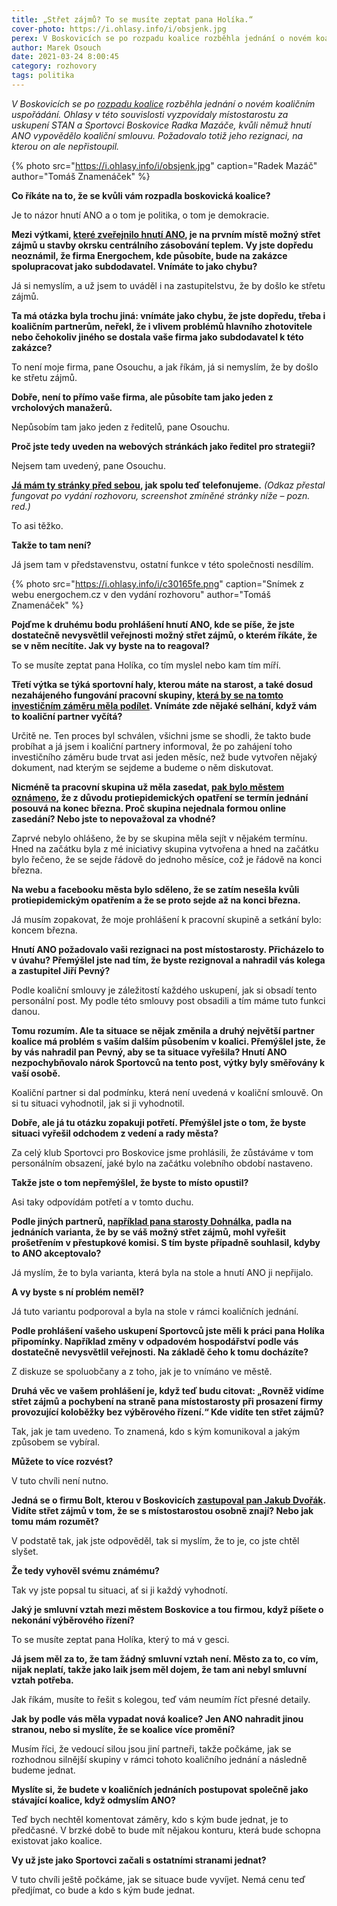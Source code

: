 ```yaml
---
title: „Střet zájmů? To se musíte zeptat pana Holíka.“
cover-photo: https://i.ohlasy.info/i/obsjenk.jpg
perex: V Boskovicích se po rozpadu koalice rozběhla jednání o novém koaličním uspořádání. Ohlasy v této souvislosti vyzpovídaly místostarostu za uskupení STAN a Sportovci Boskovice Radka Mazáče, kvůli němuž hnutí ANO vypovědělo koaliční smlouvu.
author: Marek Osouch
date: 2021-03-24 8:00:45
category: rozhovory
tags: politika
---
```


*V Boskovicích se po [rozpadu koalice](https://ohlasy.info/clanky/2021/03/pad-koalice.html) rozběhla jednání o novém koaličním uspořádání. Ohlasy v této souvislosti vyzpovídaly místostarostu za uskupení STAN a Sportovci Boskovice Radka Mazáče, kvůli němuž hnutí ANO vypovědělo koaliční smlouvu. Požadovalo totiž jeho rezignaci, na kterou on ale nepřistoupil.*

{% photo src="https://i.ohlasy.info/i/obsjenk.jpg" caption="Radek Mazáč" author="Tomáš Znamenáček" %}

**Co říkáte na to, že se kvůli vám rozpadla boskovická koalice?**

Je to názor hnutí ANO a o tom je politika, o tom je demokracie.

**Mezi výtkami, [které zveřejnilo hnutí ANO](https://www.facebook.com/holik.lukas/posts/3021687691423325), je na prvním místě možný střet zájmů u stavby okrsku centrálního zásobování teplem. Vy jste dopředu neoznámil, že firma Energochem, kde působíte, bude na zakázce spolupracovat jako subdodavatel. Vnímáte to jako chybu?**

Já si nemyslím, a už jsem to uváděl i na zastupitelstvu, že by došlo ke střetu zájmů.

**Ta má otázka byla trochu jiná: vnímáte jako chybu, že jste dopředu, třeba i koaličním partnerům, neřekl, že i vlivem problémů hlavního zhotovitele nebo čehokoliv jiného se dostala vaše firma jako subdodavatel k této zakázce?**

To není moje firma, pane Osouchu, a jak říkám, já si nemyslím, že by došlo ke střetu zájmů.

**Dobře, není to přímo vaše firma, ale působíte tam jako jeden z vrcholových manažerů.**

Nepůsobím tam jako jeden z ředitelů, pane Osouchu.

**Proč jste tedy uveden na webových stránkách jako ředitel pro strategii?**

Nejsem tam uvedený, pane Osouchu.

**[Já mám ty stránky před sebou](http://energochem.cz/cs/kontakt-new/), jak spolu teď telefonujeme.** *(Odkaz přestal fungovat po vydání rozhovoru, screenshot zmíněné stránky níže – pozn. red.)*

To asi těžko.

**Takže to tam není?**

Já jsem tam v představenstvu, ostatní funkce v této společnosti nesdílím.

{% photo src="https://i.ohlasy.info/i/c30165fe.png" caption="Snímek z webu energochem.cz v den vydání rozhovoru" author="Tomáš Znamenáček" %}

**Pojďme k druhému bodu prohlášení hnutí ANO, kde se píše, že jste dostatečně nevysvětlil veřejnosti možný střet zájmů, o kterém říkáte, že se v něm necítíte. Jak vy byste na to reagoval?**

To se musíte zeptat pana Holíka, co tím myslel nebo kam tím míří.

**Třetí výtka se týká sportovní haly, kterou máte na starost, a také dosud nezahájeného fungování pracovní skupiny, [která by se na tomto investičním záměru měla podílet](https://ohlasy.info/clanky/2021/02/hala-navrh.html). Vnímáte zde nějaké selhání, když vám to koaliční partner vyčítá?**

Určitě ne. Ten proces byl schválen, všichni jsme se shodli, že takto bude probíhat a já jsem i koaliční partnery informoval, že po zahájení toho investičního záměru bude trvat asi jeden měsíc, než bude vytvořen nějaký dokument, nad kterým se sejdeme a budeme o něm diskutovat.

**Nicméně ta pracovní skupina už měla zasedat, [pak bylo městem oznámeno](https://www.facebook.com/mestoboskovice/posts/3875313355884599), že z důvodu protiepidemických opatření se termín jednání posouvá na konec března. Proč skupina nejednala formou online zasedání? Nebo jste to nepovažoval za vhodné?**

Zaprvé nebylo ohlášeno, že by se skupina měla sejít v nějakém termínu. Hned na začátku byla z mé iniciativy skupina vytvořena a hned na začátku bylo řečeno, že se sejde řádově do jednoho měsíce, což je řádově na konci března.

**Na webu a facebooku města bylo sděleno, že se zatím nesešla kvůli protiepidemickým opatřením a že se proto sejde až na konci března.**

Já musím zopakovat, že moje prohlášení k pracovní skupině a setkání bylo: koncem března.

**Hnutí ANO požadovalo vaši rezignaci na post místostarosty. Přicházelo to v úvahu? Přemýšlel jste nad tím, že byste rezignoval a nahradil vás kolega a zastupitel Jiří Pevný?**

Podle koaliční smlouvy je záležitostí každého uskupení, jak si obsadí tento personální post. My podle této smlouvy post obsadili a tím máme tuto funkci danou.

**Tomu rozumím. Ale ta situace se nějak změnila a druhý největší partner koalice má problém s vaším dalším působením v koalici. Přemýšlel jste, že by vás nahradil pan Pevný, aby se ta situace vyřešila? Hnutí ANO nezpochybňovalo nárok Sportovců na tento post, výtky byly směřovány k vaší osobě.**

Koaliční partner si dal podmínku, která není uvedená v koaliční smlouvě. On si tu situaci vyhodnotil, jak si ji vyhodnotil.

**Dobře, ale já tu otázku zopakuji potřetí. Přemýšlel jste o tom, že byste situaci vyřešil odchodem z vedení a rady města?**

Za celý klub Sportovci pro Boskovice jsme prohlásili, že zůstáváme v tom personálním obsazení, jaké bylo na začátku volebního období nastaveno.

**Takže jste o tom nepřemýšlel, že byste to místo opustil?**

Asi taky odpovídám potřetí a v tomto duchu.

**Podle jiných partnerů, [například pana starosty Dohnálka](https://ohlasy.info/clanky/2021/03/pad-koalice.html), padla na jednáních varianta, že by se váš možný střet zájmů, mohl vyřešit prošetřením v přestupkové komisi. S tím byste případně souhlasil, kdyby to ANO akceptovalo?**

Já myslím, že to byla varianta, která byla na stole a hnutí ANO ji nepřijalo.

**A vy byste s ní problém neměl?**

Já tuto variantu podporoval a byla na stole v rámci koaličních jednání.

**Podle prohlášení vašeho uskupení Sportovců jste měli k práci pana Holíka připomínky. Například změny v odpadovém hospodářství podle vás dostatečně nevysvětlil veřejnosti. Na základě čeho k tomu docházíte?**

Z diskuze se spoluobčany a z toho, jak je to vnímáno ve městě.

**Druhá věc ve vašem prohlášení je, když teď budu citovat: „Rovněž vidíme střet zájmů a pochybení na straně pana místostarosty při prosazení firmy provozující koloběžky bez výběrového řízení.“ Kde vidíte ten střet zájmů?**

Tak, jak je tam uvedeno. To znamená, kdo s kým komunikoval a jakým způsobem se vybíral.

**Můžete to více rozvést?**

V tuto chvíli není nutno.

**Jedná se o firmu Bolt, kterou v Boskovicích [zastupoval pan Jakub Dvořák](https://ohlasy.info/clanky/2020/08/rozhovor-dvorak.html). Vidíte střet zájmů v tom, že se s místostarostou osobně znají? Nebo jak tomu mám rozumět?**

V podstatě tak, jak jste odpověděl, tak si myslím, že to je, co jste chtěl slyšet.

**Že tedy vyhověl svému známému?**

Tak vy jste popsal tu situaci, ať si ji každý vyhodnotí.

**Jaký je smluvní vztah mezi městem Boskovice a tou firmou, když píšete o nekonání výběrového řízení?**

To se musíte zeptat pana Holíka, který to má v gesci.

**Já jsem měl za to, že tam žádný smluvní vztah není. Město za to, co vím, nijak neplatí, takže jako laik jsem měl dojem, že tam ani nebyl smluvní vztah potřeba.**

Jak říkám, musíte to řešit s kolegou, teď vám neumím říct přesné detaily.

**Jak by podle vás měla vypadat nová koalice? Jen ANO nahradit jinou stranou, nebo si myslíte, že se koalice více promění?**

Musím říci, že vedoucí silou jsou jiní partneři, takže počkáme, jak se rozhodnou silnější skupiny v rámci tohoto koaličního jednání a následně budeme jednat.

**Myslíte si, že budete v koaličních jednáních postupovat společně jako stávající koalice, když odmyslím ANO?**

Teď bych nechtěl komentovat záměry, kdo s kým bude jednat, je to předčasné. V brzké době to bude mít nějakou konturu, která bude schopna existovat jako koalice.

**Vy už jste jako Sportovci začali s ostatními stranami jednat?**

V tuto chvíli ještě počkáme, jak se situace bude vyvíjet. Nemá cenu teď předjímat, co bude a kdo s kým bude jednat.
